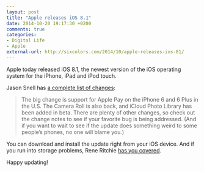 ```yaml
---
layout: post
title: "Apple releases iOS 8.1"
date: 2014-10-20 19:17:30 +0200
comments: true
categories: 
- Digital Life
- Apple
external-url: http://sixcolors.com/2014/10/apple-releases-ios-81/
---
```


Apple today released iOS 8.1, the newest version of the iOS operating system for the iPhone, iPad and iPod touch. 

Jason Snell has [a complete list of changes](http://sixcolors.com/2014/10/apple-releases-ios-81/):

> The big change is support for Apple Pay on the iPhone 6 and 6 Plus in the U.S. The Camera Roll is also back, and iCloud Photo Library has been added in beta. There are plenty of other changes, so check out the change notes to see if your favorite bug is being addressed. (And if you want to wait to see if the update does something weird to some people’s phones, no one will blame you.)

You can download and install the update right from your iOS device. And if you run into storage problems, Rene Ritchie [has you covered](http://www.imore.com/how-install-ios-81-your-iphone-and-ipad-even-if-youre-low-storage).

Happy updating!